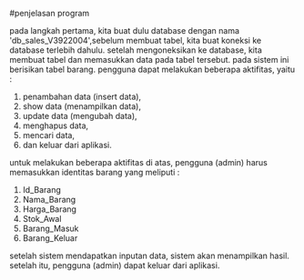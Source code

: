 #penjelasan program

pada langkah pertama, kita buat dulu database dengan nama 'db_sales_V3922004',sebelum membuat tabel, kita buat koneksi ke database terlebih dahulu. setelah mengoneksikan ke database, kita membuat tabel dan memasukkan data pada tabel tersebut.
pada sistem ini berisikan tabel barang. 
pengguna dapat melakukan beberapa aktifitas, yaitu :
1. penambahan data (insert data), 
2. show data (menampilkan data),
3. update data (mengubah data),
4. menghapus data,
5. mencari data,
6. dan keluar dari aplikasi.

untuk melakukan beberapa aktifitas di atas, pengguna (admin) harus memasukkan identitas barang yang meliputi :
1. Id_Barang 
2. Nama_Barang 
3. Harga_Barang 
4. Stok_Awal 
5. Barang_Masuk
6. Barang_Keluar 

setelah sistem mendapatkan inputan data, sistem akan menampilkan hasil.
setelah itu, pengguna (admin) dapat keluar dari aplikasi.
